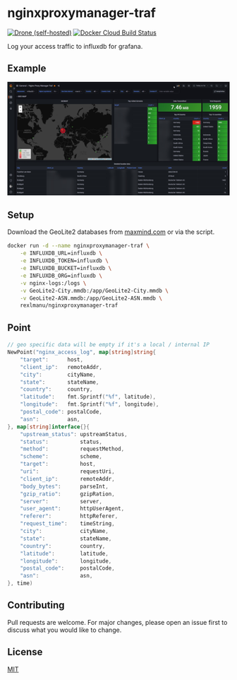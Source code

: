 # nginxproxymanager-traf

[![Drone (self-hosted)](https://img.shields.io/drone/build/rexlmanu/nginxproxymanager-traf?server=https%3A%2F%2Fdrone.it-lampe.de&style=for-the-badge)](https://drone.it-lampe.de/rexlManu/nginxproxymanager-traf)
[![Docker Cloud Build Status](https://img.shields.io/docker/cloud/build/rexlmanu/nginxproxymanager-traf?style=for-the-badge)](https://hub.docker.com/r/rexlmanu/nginxproxymanager-traf)

Log your access traffic to influxdb for grafana.

## Example
<img src=".github/assets/grafana.jpg">

## Setup

Download the GeoLite2 databases from [maxmind.com](https://www.maxmind.com/en/geolite2/) or via the script.

```bash
docker run -d --name nginxproxymanager-traf \
    -e INFLUXDB_URL=influxdb \
    -e INFLUXDB_TOKEN=influxdb \
    -e INFLUXDB_BUCKET=influxdb \
    -e INFLUXDB_ORG=influxdb \
    -v nginx-logs:/logs \
    -v GeoLite2-City.mmdb:/app/GeoLite2-City.mmdb \
    -v GeoLite2-ASN.mmdb:/app/GeoLite2-ASN.mmdb \
    rexlmanu/nginxproxymanager-traf
```

## Point
```go
// geo specific data will be empty if it's a local / internal IP
NewPoint("nginx_access_log", map[string]string{
    "target":      host,
    "client_ip":   remoteAddr,
    "city":        cityName,
    "state":       stateName,
    "country":     country,
    "latitude":    fmt.Sprintf("%f", latitude),
    "longitude":   fmt.Sprintf("%f", longitude),
    "postal_code": postalCode,
    "asn":         asn,
}, map[string]interface{}{
    "upstream_status": upstreamStatus,
    "status":          status,
    "method":          requestMethod,
    "scheme":          scheme,
    "target":          host,
    "uri":             requestUri,
    "client_ip":       remoteAddr,
    "body_bytes":      parseInt,
    "gzip_ratio":      gzipRation,
    "server":          server,
    "user_agent":      httpUserAgent,
    "referer":         httpReferer,
    "request_time":    timeString,
    "city":            cityName,
    "state":           stateName,
    "country":         country,
    "latitude":        latitude,
    "longitude":       longitude,
    "postal_code":     postalCode,
    "asn":             asn,
}, time)
```

## Contributing
Pull requests are welcome. For major changes, please open an issue first to discuss what you would like to change.

## License
[MIT](LICENSE)